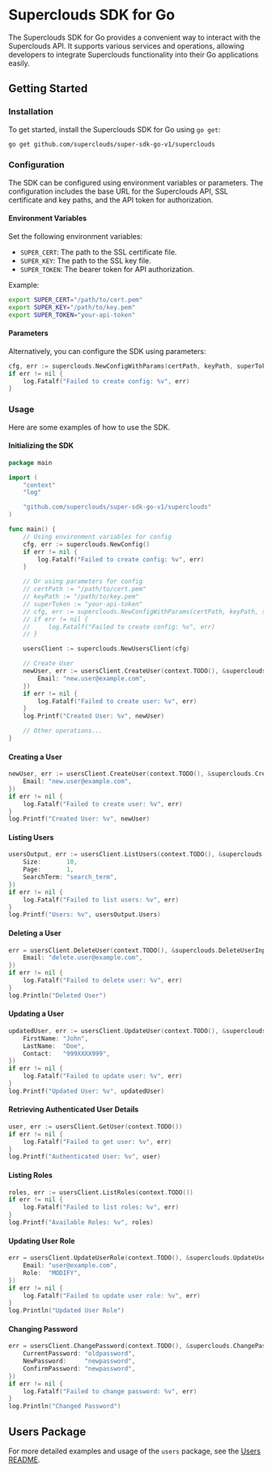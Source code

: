
# Superclouds SDK for Go

The Superclouds SDK for Go provides a convenient way to interact with the Superclouds API. It supports various services and operations, allowing developers to integrate Superclouds functionality into their Go applications easily.

## Getting Started

### Installation

To get started, install the Superclouds SDK for Go using `go get`:

```sh
go get github.com/superclouds/super-sdk-go-v1/superclouds
```

### Configuration

The SDK can be configured using environment variables or parameters. The configuration includes the base URL for the Superclouds API, SSL certificate and key paths, and the API token for authorization.

#### Environment Variables

Set the following environment variables:

- `SUPER_CERT`: The path to the SSL certificate file.
- `SUPER_KEY`: The path to the SSL key file.
- `SUPER_TOKEN`: The bearer token for API authorization.

Example:

```sh
export SUPER_CERT="/path/to/cert.pem"
export SUPER_KEY="/path/to/key.pem"
export SUPER_TOKEN="your-api-token"
```

#### Parameters

Alternatively, you can configure the SDK using parameters:

```go
cfg, err := superclouds.NewConfigWithParams(certPath, keyPath, superToken)
if err != nil {
    log.Fatalf("Failed to create config: %v", err)
}
```

### Usage

Here are some examples of how to use the SDK.

#### Initializing the SDK

```go
package main

import (
    "context"
    "log"

    "github.com/superclouds/super-sdk-go-v1/superclouds"
)

func main() {
    // Using environment variables for config
    cfg, err := superclouds.NewConfig()
    if err != nil {
        log.Fatalf("Failed to create config: %v", err)
    }

    // Or using parameters for config
    // certPath := "/path/to/cert.pem"
    // keyPath := "/path/to/key.pem"
    // superToken := "your-api-token"
    // cfg, err := superclouds.NewConfigWithParams(certPath, keyPath, superToken)
    // if err != nil {
    //     log.Fatalf("Failed to create config: %v", err)
    // }

    usersClient := superclouds.NewUsersClient(cfg)

    // Create User
    newUser, err := usersClient.CreateUser(context.TODO(), &superclouds.CreateUserInput{
        Email: "new.user@example.com",
    })
    if err != nil {
        log.Fatalf("Failed to create user: %v", err)
    }
    log.Printf("Created User: %v", newUser)

    // Other operations...
}
```

#### Creating a User

```go
newUser, err := usersClient.CreateUser(context.TODO(), &superclouds.CreateUserInput{
    Email: "new.user@example.com",
})
if err != nil {
    log.Fatalf("Failed to create user: %v", err)
}
log.Printf("Created User: %v", newUser)
```

#### Listing Users

```go
usersOutput, err := usersClient.ListUsers(context.TODO(), &superclouds.ListUsersInput{
    Size:       10,
    Page:       1,
    SearchTerm: "search_term",
})
if err != nil {
    log.Fatalf("Failed to list users: %v", err)
}
log.Printf("Users: %v", usersOutput.Users)
```

#### Deleting a User

```go
err = usersClient.DeleteUser(context.TODO(), &superclouds.DeleteUserInput{
    Email: "delete.user@example.com",
})
if err != nil {
    log.Fatalf("Failed to delete user: %v", err)
}
log.Println("Deleted User")
```

#### Updating a User

```go
updatedUser, err := usersClient.UpdateUser(context.TODO(), &superclouds.UpdateUserInput{
    FirstName: "John",
    LastName:  "Doe",
    Contact:   "999XXXX999",
})
if err != nil {
    log.Fatalf("Failed to update user: %v", err)
}
log.Printf("Updated User: %v", updatedUser)
```

#### Retrieving Authenticated User Details

```go
user, err := usersClient.GetUser(context.TODO())
if err != nil {
    log.Fatalf("Failed to get user: %v", err)
}
log.Printf("Authenticated User: %v", user)
```

#### Listing Roles

```go
roles, err := usersClient.ListRoles(context.TODO())
if err != nil {
    log.Fatalf("Failed to list roles: %v", err)
}
log.Printf("Available Roles: %v", roles)
```

#### Updating User Role

```go
err = usersClient.UpdateUserRole(context.TODO(), &superclouds.UpdateUserRoleInput{
    Email: "user@example.com",
    Role:  "MODIFY",
})
if err != nil {
    log.Fatalf("Failed to update user role: %v", err)
}
log.Println("Updated User Role")
```

#### Changing Password

```go
err = usersClient.ChangePassword(context.TODO(), &superclouds.ChangePasswordInput{
    CurrentPassword: "oldpassword",
    NewPassword:     "newpassword",
    ConfirmPassword: "newpassword",
})
if err != nil {
    log.Fatalf("Failed to change password: %v", err)
}
log.Println("Changed Password")
```

## Users Package

For more detailed examples and usage of the `users` package, see the [Users README](./superclouds/users/README.md).
